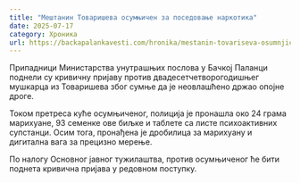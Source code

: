 ```yaml
---
title: "Мештанин Товаришева осумњичен за поседовање наркотика"
date: 2025-07-17
category: Хроника
url: https://backapalankavesti.com/hronika/mestanin-tovariseva-osumnjicen/
---
```


Припадници Министарства унутрашњих послова у Бачкој Паланци поднели су кривичну пријаву против двадесетчетворогодишњег мушкарца из Товаришева због сумње да је неовлашћено држао опојне дроге.

Током претреса куће осумњиченог, полиција је пронашла око 24 грама марихуане, 93 семенке ове биљке и таблете са листе психоактивних супстанци. Осим тога, пронађена је дробилица за марихуану и дигитална вага за прецизно мерење.

По налогу Основног јавног тужилаштва, против осумњиченог ће бити поднета кривична пријава у редовном поступку.
